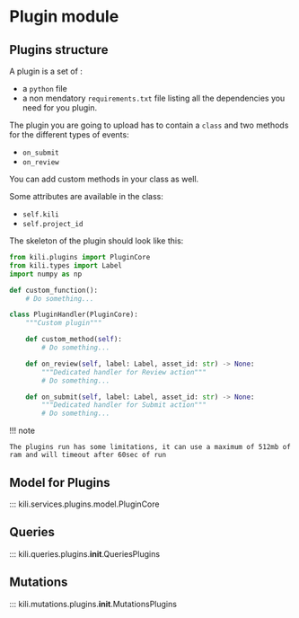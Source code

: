 # Plugin module

## Plugins structure

A plugin is a set of :

- a `python` file
- a non mendatory `requirements.txt` file listing all the dependencies you need for you plugin.

The plugin you are going to upload has to contain a `class` and two methods for the different types of events:

- `on_submit`
- `on_review`

You can add custom methods in your class as well.

Some attributes are available in the class:

- `self.kili`
- `self.project_id`

The skeleton of the plugin should look like this:

```python
from kili.plugins import PluginCore
from kili.types import Label
import numpy as np

def custom_function():
    # Do something...

class PluginHandler(PluginCore):
    """Custom plugin"""

    def custom_method(self):
        # Do something...

    def on_review(self, label: Label, asset_id: str) -> None:
        """Dedicated handler for Review action"""
        # Do something...

    def on_submit(self, label: Label, asset_id: str) -> None:
        """Dedicated handler for Submit action"""
        # Do something...
```

!!! note

    The plugins run has some limitations, it can use a maximum of 512mb of ram and will timeout after 60sec of run

## Model for Plugins
::: kili.services.plugins.model.PluginCore
## Queries
::: kili.queries.plugins.__init__.QueriesPlugins
## Mutations
::: kili.mutations.plugins.__init__.MutationsPlugins
